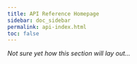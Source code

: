 ```yaml
---
title: API Reference Homepage
sidebar: doc_sidebar
permalink: api-index.html
toc: false
---
```


*Not sure yet how this section will lay out...*